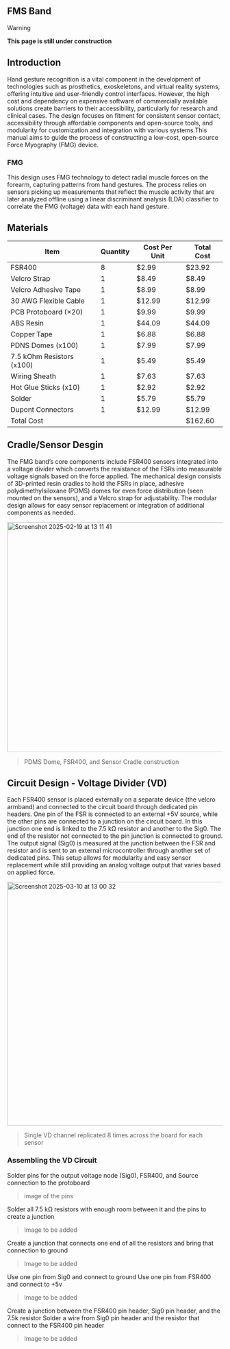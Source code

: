 ## FMS Band

> [!WARNING]
> **This page is still under construction**


## Introduction
Hand gesture recognition is a vital component in the development of technologies such as prosthetics, exoskeletons, and virtual reality systems, offering intuitive and user-friendly control interfaces. However, the high cost and dependency on expensive software of commercially available solutions create barriers to their accessibility, particularly for research and clinical cases. The design focuses on fitment for consistent sensor contact, accessibility through affordable components and open-source tools, and modularity for customization and integration with various systems.This manual aims to guide the process of constructing a low-cost, open-source Force Myography (FMG) device.  


### FMG
This design uses FMG technology to detect radial muscle forces on the forearm, capturing patterns from hand gestures. The process relies on sensors picking up measurements that reflect the muscle activity that are later analyzed offline using a linear discriminant analysis (LDA) classifier to correlate the FMG (voltage) data with each hand gesture.


## Materials
| Item  | Quantity | Cost Per Unit  | Total Cost |
| ------------- | ------------- |------------- | ------------- |
| FSR400  | 8  | $2.99 | $23.92  |
| Velcro Strap | 1 | $8.49 | $8.49  |
| Velcro Adhesive Tape | 1 | $8.99 | $8.99  |
| 30 AWG Flexible Cable | 1 | $12.99 | $12.99  |
| PCB Protoboard (×20) | 1 | $9.99 | $9.99  |
| ABS Resin | 1 | $44.09 | $44.09  |
| Copper Tape | 1 | $6.88 | $6.88  |
| PDNS Domes (x100) | 1 | $7.99 | $7.99  |
| 7.5 kOhm Resistors (x100) | 1 | $5.49 | $5.49  |
| Wiring Sheath | 1 | $7.63 | $7.63  |
| Hot Glue Sticks (x10) | 1 | $2.92 | $2.92 |
| Solder | 1 | $5.79 | $5.79  |
| Dupont Connectors | 1 | $12.99 | $12.99 |
| Total Cost | | | $162.60 |


## Cradle/Sensor Desgin
The FMG band’s core components include FSR400 sensors integrated into a voltage divider which converts the resistance of the FSRs into measurable voltage signals based on the force applied. The mechanical design consists of 3D-printed resin cradles to hold the FSRs in place, adhesive polydimethylsiloxane (PDMS) domes for even force distribution (seen mounted on the sensors), and a Velcro strap for adjustability. The modular design allows for easy sensor replacement or integration of additional components as needed. 


<img width="537" alt="Screenshot 2025-02-19 at 13 11 41" src="https://github.com/user-attachments/assets/e11b0ac1-9f9a-4b6b-ab90-5e9c5a8d20e4" />


> PDMS Dome, FSR400, and Sensor Cradle construction




## Circuit Design - Voltage Divider (VD)
Each FSR400 sensor is placed externally on a separate device (the velcro armband) and connected to the circuit board through dedicated pin headers. One pin of the FSR is connected to an external +5V source, while the other pins are connected to a junction on the circuit board. In this junction one end is linked to the 7.5 kΩ resistor and another to the Sig0. The end of the resistor not connected to the pin junction is connected to ground. The output signal (Sig0) is measured at the junction between the FSR and resistor and is sent to an external microcontroller through another set of dedicated pins. This setup allows for modularity and easy sensor replacement while still providing an analog voltage output that varies based on applied force.



<img width="569" alt="Screenshot 2025-03-10 at 13 00 32" src="https://github.com/user-attachments/assets/a80c65fa-925a-4efc-ae71-c7b879c54dba" />


> Single VD channel replicated 8 times across the board for each sensor


### Assembling the VD Circuit
Solder pins for the output voltage node (Sig0), FSR400, and Source connection to the protoboard
> image of the pins 


Solder all 7.5 kΩ resistors with enough room between it and the pins to create a junction


> Image to be added


Create a junction that connects one end of all the resistors and bring that connection to ground


> Image to be added


Use one pin from Sig0 and connect to ground 
Use one pin from FSR400 and connect to +5v


> Image to be added


Create a junction between the FSR400 pin header, Sig0 pin header, and the 7.5k resistor
Solder a wire from Sig0 pin header and the resistor that connect to the FSR400 pin header 


> Image to be added









